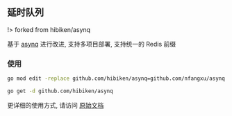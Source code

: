 ## 延时队列

!> forked from hibiken/asynq

基于 [asynq](https://github.com/hibiken/asynq) 进行改进, 支持多项目部署, 支持统一的 Redis 前缀

### 使用

```bash
go mod edit -replace github.com/hibiken/asynq=github.com/nfangxu/asynq

go get -d github.com/hibiken/asynq
```

更详细的使用方式, 请访问 [原始文档](https://github.com/hibiken/asynq)
